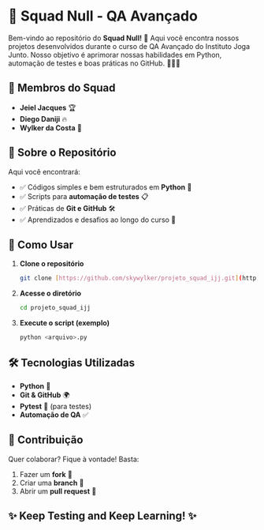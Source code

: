 # 🚀 Squad Null - QA Avançado

Bem-vindo ao repositório do **Squad Null!** 🎉 Aqui você encontra nossos projetos desenvolvidos durante o curso de QA Avançado do Instituto Joga Junto. Nosso objetivo é aprimorar nossas habilidades em Python, automação de testes e boas práticas no GitHub. 🧑‍💻✨

## 👥 Membros do Squad

* **Jeiel Jacques** 🏆
* **Diego Daniji** 🔥
* **Wylker da Costa** 🚀

## 📌 Sobre o Repositório

Aqui você encontrará:

* ✅ Códigos simples e bem estruturados em **Python** 🐍
* ✅ Scripts para **automação de testes** 📋
* ✅ Práticas de **Git e GitHub** 🛠️
* ✅ Aprendizados e desafios ao longo do curso 🎯

## 📜 Como Usar

1.  **Clone o repositório**
    ```bash
    git clone [https://github.com/skywylker/projeto_squad_ijj.git](https://github.com/skywylker/projeto_squad_ijj.git)
    ```
2.  **Acesse o diretório**
    ```bash
    cd projeto_squad_ijj
    ```
3.  **Execute o script (exemplo)**
    ```bash
    python <arquivo>.py
    ```

## 🛠️ Tecnologias Utilizadas

* **Python** 🐍
* **Git & GitHub** 🌍
* **Pytest** 🧪 (para testes)
* **Automação de QA** ✅

## 🤝 Contribuição

Quer colaborar? Fique à vontade! Basta:

1.  Fazer um **fork** 🍴
2.  Criar uma **branch** 📌
3.  Abrir um **pull request** 🚀

## ✨ Keep Testing and Keep Learning! ✨
